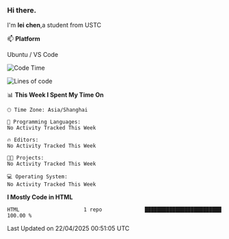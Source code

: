 ### Hi there.
I'm **lei chen**,a student from USTC

📫 **Platform**

Ubuntu / VS Code

<!--START_SECTION:waka-->
![Code Time](http://img.shields.io/badge/Code%20Time-189%20hrs%2049%20mins-blue)

![Lines of code](https://img.shields.io/badge/From%20Hello%20World%20I%27ve%20Written-12.0%20thousand%20lines%20of%20code-blue)

📊 **This Week I Spent My Time On** 

```text
🕑︎ Time Zone: Asia/Shanghai

💬 Programming Languages: 
No Activity Tracked This Week

🔥 Editors: 
No Activity Tracked This Week

🐱‍💻 Projects: 
No Activity Tracked This Week

💻 Operating System: 
No Activity Tracked This Week
```

**I Mostly Code in HTML** 

```text
HTML                     1 repo              █████████████████████████   100.00 % 
```




 Last Updated on 22/04/2025 00:51:05 UTC
<!--END_SECTION:waka-->
